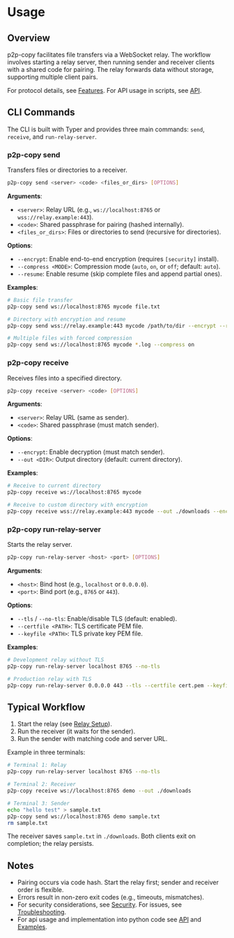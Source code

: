 # Usage

## Overview

p2p-copy facilitates file transfers via a WebSocket relay. The workflow involves starting a relay server, then running sender and receiver clients with a shared code for pairing. The relay forwards data without storage, supporting multiple client pairs.

For protocol details, see [Features](./features.md). For API usage in scripts, see [API](./api.md).

## CLI Commands

The CLI is built with Typer and provides three main commands: `send`, `receive`, and `run-relay-server`.

### p2p-copy send

Transfers files or directories to a receiver.

```bash
p2p-copy send <server> <code> <files_or_dirs> [OPTIONS]
```

**Arguments**:
- `<server>`: Relay URL (e.g., `ws://localhost:8765` or `wss://relay.example:443`).
- `<code>`: Shared passphrase for pairing (hashed internally).
- `<files_or_dirs>`: Files or directories to send (recursive for directories).

**Options**:
- `--encrypt`: Enable end-to-end encryption (requires `[security]` install).
- `--compress <MODE>`: Compression mode (`auto`, `on`, or `off`; default: `auto`).
- `--resume`: Enable resume (skip complete files and append partial ones).

**Examples**:
```bash
# Basic file transfer
p2p-copy send ws://localhost:8765 mycode file.txt

# Directory with encryption and resume
p2p-copy send wss://relay.example:443 mycode /path/to/dir --encrypt --resume

# Multiple files with forced compression
p2p-copy send ws://localhost:8765 mycode *.log --compress on
```

### p2p-copy receive

Receives files into a specified directory.

```bash
p2p-copy receive <server> <code> [OPTIONS]
```

**Arguments**:
- `<server>`: Relay URL (same as sender).
- `<code>`: Shared passphrase (must match sender).

**Options**:
- `--encrypt`: Enable decryption (must match sender).
- `--out <DIR>`: Output directory (default: current directory).

**Examples**:
```bash
# Receive to current directory
p2p-copy receive ws://localhost:8765 mycode

# Receive to custom directory with encryption
p2p-copy receive wss://relay.example:443 mycode --out ./downloads --encrypt
```

### p2p-copy run-relay-server

Starts the relay server.

```bash
p2p-copy run-relay-server <host> <port> [OPTIONS]
```

**Arguments**:
- `<host>`: Bind host (e.g., `localhost` or `0.0.0.0`).
- `<port>`: Bind port (e.g., `8765` or `443`).

**Options**:
- `--tls` / `--no-tls`: Enable/disable TLS (default: enabled).
- `--certfile <PATH>`: TLS certificate PEM file.
- `--keyfile <PATH>`: TLS private key PEM file.

**Examples**:
```bash
# Development relay without TLS
p2p-copy run-relay-server localhost 8765 --no-tls

# Production relay with TLS
p2p-copy run-relay-server 0.0.0.0 443 --tls --certfile cert.pem --keyfile key.pem
```

## Typical Workflow

1. Start the relay (see [Relay Setup](./relay.md)).
2. Run the receiver (it waits for the sender).
3. Run the sender with matching code and server URL.

Example in three terminals:

```bash
# Terminal 1: Relay
p2p-copy run-relay-server localhost 8765 --no-tls
```

```bash
# Terminal 2: Receiver
p2p-copy receive ws://localhost:8765 demo --out ./downloads
```

```bash
# Terminal 3: Sender
echo "hello test" > sample.txt
p2p-copy send ws://localhost:8765 demo sample.txt
rm sample.txt
```

The receiver saves `sample.txt` in `./downloads`. Both clients exit on completion; the relay persists.

## Notes

- Pairing occurs via code hash. Start the relay first; sender and receiver order is flexible.
- Errors result in non-zero exit codes (e.g., timeouts, mismatches).
- For security considerations, see [Security](./security.md). For issues, see [Troubleshooting](./troubleshooting.md).
- For api usage and implementation into python code see [API](./api.md) and [Examples](../examples). 
